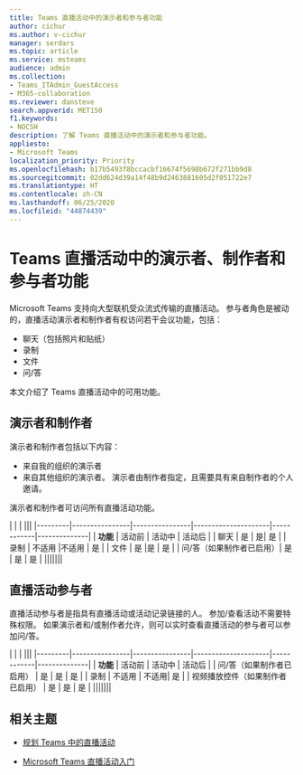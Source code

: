 ```yaml
---
title: Teams 直播活动中的演示者和参与者功能
author: cichur
ms.author: v-cichur
manager: serdars
ms.topic: article
ms.service: msteams
audience: admin
ms.collection:
- Teams_ITAdmin_GuestAccess
- M365-collaboration
ms.reviewer: dansteve
search.appverid: MET150
f1.keywords:
- NOCSH
description: 了解 Teams 直播活动中的演示者和参与者功能。
appliesto:
- Microsoft Teams
localization_priority: Priority
ms.openlocfilehash: b17b5493f8bccacbf16674f5698b672f271bb9d8
ms.sourcegitcommit: 02dd624d39a14f48b9d2463881605d2f051722e7
ms.translationtype: HT
ms.contentlocale: zh-CN
ms.lasthandoff: 06/25/2020
ms.locfileid: "44874439"
---
```

<a name="presenter-producer-and-attendee-capabilities-in-a-teams-live-event"></a>Teams 直播活动中的演示者、制作者和参与者功能
======================================================

Microsoft Teams 支持向大型联机受众流式传输的直播活动。 参与者角色是被动的，直播活动演示者和制作者有权访问若干会议功能，包括：  

- 聊天（包括照片和贴纸）
- 录制
- 文件
- 问/答

本文介绍了 Teams 直播活动中的可用功能。

## <a name="presenter-and-producer"></a>演示者和制作者

演示者和制作者包括以下内容：

- 来自我的组织的演示者
- 来自其他组织的演示者。 演示者由制作者指定，且需要具有来自制作者的个人邀请。

演示者和制作者可访问所有直播活动功能。

| |  | |||
|---------|----------------|----------------|---------------------|------------|--------------|
|  **功能**       | 活动前 | 活动中 | 活动后 |
| 聊天 | 是 | 是| 是 |
| 录制 | 不适用 |不适用 | 是 |
| 文件 | 是 |是 | 是 |
| 问/答（如果制作者已启用）| 是 | 是 | 是 |
|||||||

## <a name="live-event-attendee"></a>直播活动参与者

直播活动参与者是指具有直播活动或活动记录链接的人。 参加/查看活动不需要特殊权限。 如果演示者和/或制作者允许，则可以实时查看直播活动的参与者可以参加问/答。 

| |  | |||
|---------|----------------|----------------|---------------------|------------|--------------|
|  **功能**       | 活动前 | 活动中 | 活动后 |
| 问/答（如果制作者已启用） | 是 | 是 | 是 |
| 录制 | 不适用 | 不适用| 是 |
| 视频播放控件（如果制作者已启用） | 是 | 是 | 是 |
|||||||

## <a name="related-topics"></a>相关主题

- [规划 Teams 中的直播活动](teams-live-events/plan-for-teams-live-events.md)

- [Microsoft Teams 直播活动入门](https://support.microsoft.com/zh-CN/office/get-started-with-microsoft-teams-live-events-d077fec2-a058-483e-9ab5-1494afda578a#bkmk_productiontypes)

